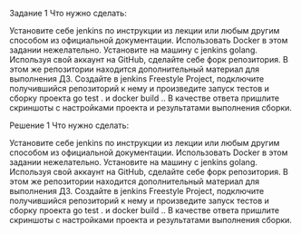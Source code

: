 Задание 1
Что нужно сделать:

Установите себе jenkins по инструкции из лекции или любым другим способом из официальной документации. Использовать Docker в этом задании нежелательно.
Установите на машину с jenkins golang.
Используя свой аккаунт на GitHub, сделайте себе форк репозитория. В этом же репозитории находится дополнительный материал для выполнения ДЗ.
Создайте в jenkins Freestyle Project, подключите получившийся репозиторий к нему и произведите запуск тестов и сборку проекта go test . и docker build ..
В качестве ответа пришлите скриншоты с настройками проекта и результатами выполнения сборки.

Решение 1
Что нужно сделать:

Установите себе jenkins по инструкции из лекции или любым другим способом из официальной документации. Использовать Docker в этом задании нежелательно.
Установите на машину с jenkins golang.
Используя свой аккаунт на GitHub, сделайте себе форк репозитория. В этом же репозитории находится дополнительный материал для выполнения ДЗ.
Создайте в jenkins Freestyle Project, подключите получившийся репозиторий к нему и произведите запуск тестов и сборку проекта go test . и docker build ..
В качестве ответа пришлите скриншоты с настройками проекта и результатами выполнения сборки.


